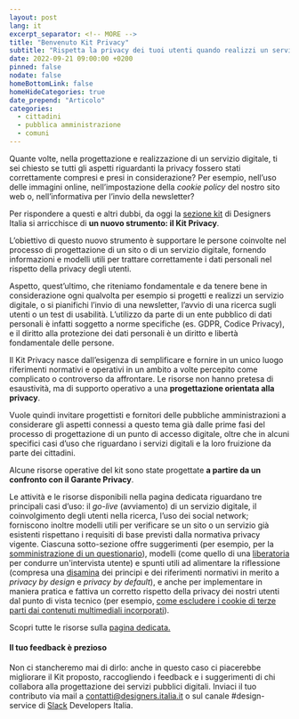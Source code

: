 ```yaml
---
layout: post
lang: it
excerpt_separator: <!-- MORE -->
title: "Benvenuto Kit Privacy"
subtitle: "Rispetta la privacy dei tuoi utenti quando realizzi un servizio digitale"
date: 2022-09-21 09:00:00 +0200
pinned: false
nodate: false
homeBottomLink: false
homeHideCategories: true
date_prepend: "Articolo"
categories:
  - cittadini
  - pubblica amministrazione
  - comuni
---
```


<!-- MORE -->
Quante volte, nella progettazione e realizzazione di un servizio digitale, ti sei chiesto se tutti gli aspetti riguardanti la privacy fossero stati correttamente compresi e presi in considerazione? Per esempio, nell’uso delle immagini online, nell’impostazione della *cookie policy* del nostro sito web o, nell’informativa per l’invio della newsletter? 

Per rispondere a questi e altri dubbi, da oggi la [sezione kit](https://designers.italia.it/kit/) di Designers Italia si arricchisce di **un nuovo strumento: il Kit Privacy**. 

L’obiettivo di questo nuovo strumento è supportare le persone coinvolte nel processo di progettazione di un sito o di un servizio digitale, fornendo informazioni e modelli utili per trattare correttamente i dati personali nel rispetto della privacy degli utenti. 

Aspetto, quest’ultimo, che riteniamo fondamentale e da tenere bene in considerazione ogni qualvolta per esempio si progetti e realizzi un servizio digitale, o si pianifichi l’invio di una newsletter, l’avvio di una ricerca sugli utenti o un test di usabilità. L’utilizzo da parte di un ente pubblico di dati personali è infatti soggetto a norme specifiche (es. GDPR, Codice Privacy), e il diritto alla protezione dei dati personali è un diritto e libertà fondamentale delle persone.

Il Kit Privacy nasce dall’esigenza di semplificare  e fornire in un unico luogo riferimenti normativi e operativi in un ambito a volte percepito come complicato o controverso da affrontare. Le risorse non hanno pretesa di esaustività, ma di supporto operativo a una **progettazione orientata alla privacy**. 

Vuole quindi invitare progettisti e fornitori delle pubbliche amministrazioni a considerare gli aspetti connessi a questo tema già dalle prime fasi del processo di progettazione di un punto di accesso digitale, oltre che in alcuni specifici casi d’uso che riguardano i servizi digitali e la loro fruizione da parte dei cittadini. 

Alcune risorse operative del kit sono state progettate **a partire da un confronto con il Garante Privacy**.

Le attività e le risorse disponibili nella pagina dedicata riguardano tre principali casi d’uso: il *go-live* (avviamento) di un servizio digitale, il coinvolgimento degli utenti nella ricerca, l’uso dei social network; forniscono inoltre modelli utili per verificare se un sito o un servizio già esistenti rispettano i requisiti di base previsti dalla normativa privacy vigente. Ciascuna sotto-sezione offre suggerimenti (per esempio, per la [somministrazione di un questionario](https://docs.google.com/document/d/183f3aiDqLqi63XTTCovpRYiQDi530Dph7tRWaweu62Y/edit)), modelli (come quello di una [liberatoria](https://docs.google.com/document/d/1c4Ea2ni0aq4_4zq9kaojtrFRH5QQGKhYZvCo2b1mr2U/edit) per condurre un'intervista utente) e spunti utili ad alimentare la riflessione (compresa una [disamina](https://docs.google.com/document/d/1I7uhjz37w_t-ioa5APRZHCzRIvzKKrwu2W1IWu5R1rA/edit) dei principi e dei riferimenti normativi in merito a *privacy by design* e *privacy by default*), e anche per implementare in maniera pratica e fattiva un corretto rispetto della privacy dei nostri utenti dal punto di vista tecnico (per esempio, [come escludere i cookie di terze parti dai contenuti multimediali incorporati](https://docs.google.com/document/d/1URK2eWjnw9h8T1z3CG6ycax0BxNKvfd2ndUpvP5ZHy8/edit)). 

Scopri tutte le risorse sulla [pagina dedicata.](https://designers-italia-it-git-priv-2a567d-dip-trasformazione-digitale.vercel.app/kit/privacy/)

#### Il tuo feedback è prezioso
Non ci stancheremo mai di dirlo: anche in questo caso ci piacerebbe migliorare il Kit proposto, raccogliendo i feedback e i suggerimenti di chi collabora alla progettazione dei servizi pubblici digitali. Inviaci il tuo contributo via mail a [contatti@designers.italia.it](mailto:contatti@designers.italia.it) o sul canale #design-service di [Slack](https://slack.developers.italia.it/) Developers Italia.